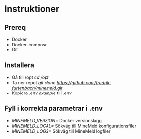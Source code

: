 # Instruktioner

## Prereq
- Docker
- Docker-compose
- Git

## Installera
- Gå till /opt *cd /opt*
- Ta ner repot *git clone https://github.com/fredrik-furtenbach/minemeld.git*
- Kopiera *.env.example* till *.env*

## Fyll i korrekta parametrar i .env
- *MINEMELD_VERSION=* Docker versionstagg
- *MINEMELD_LOCAL=* Sökväg till MineMeld konfigurationsfiler
- *MINEMELD_LOGS=* Sökväg till MineMeld logfiler

